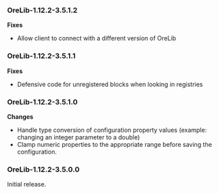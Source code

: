 ### OreLib-1.12.2-3.5.1.2
**Fixes**
* Allow client to connect with a different version of OreLib

### OreLib-1.12.2-3.5.1.1
**Fixes**
* Defensive code for unregistered blocks when looking in registries

### OreLib-1.12.2-3.5.1.0
**Changes**
* Handle type conversion of configuration property values (example: changing an integer parameter to a double)
* Clamp numeric properties to the appropriate range before saving the configuration.

### OreLib-1.12.2-3.5.0.0
Initial release.